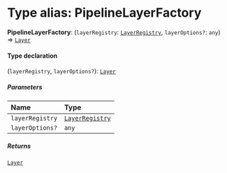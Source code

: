 # Type alias: PipelineLayerFactory

**PipelineLayerFactory**: (`layerRegistry`: [`LayerRegistry`](/en/auto-docs/editor/interfaces/LayerRegistry.md), `layerOptions?`: `any`) => [`Layer`](/en/auto-docs/editor/classes/Layer.md)

#### Type declaration

(`layerRegistry`, `layerOptions?`): [`Layer`](/en/auto-docs/editor/classes/Layer.md)

##### Parameters

| Name | Type |
| :------ | :------ |
| `layerRegistry` | [`LayerRegistry`](/en/auto-docs/editor/interfaces/LayerRegistry.md) |
| `layerOptions?` | `any` |

##### Returns

[`Layer`](/en/auto-docs/editor/classes/Layer.md)
